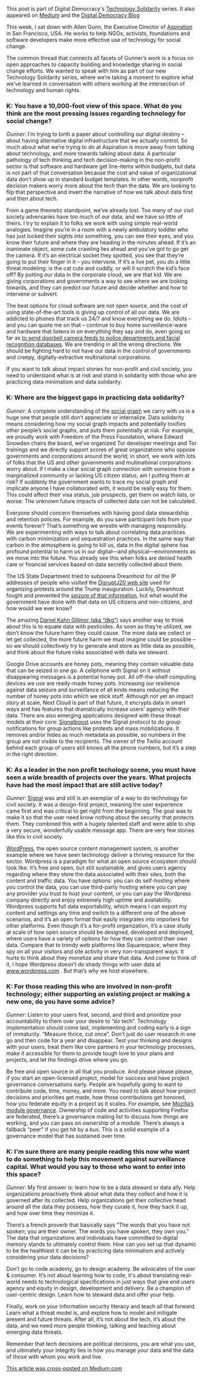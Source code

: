 This post is part of Digital Democracy's [Technology
Solidarity](https://www.digital-democracy.org/blog/10-lessons/) series. It also
appeared on
[Medium](https://medium.com/technology-solidarity/surviellance-capitalisms-impact-on-social-change-efforts-with-allen-gunn-e8123c677330)
and the [Digital Democracy
Blog](https://www.digital-democracy.org/blog/surveillance/)

This week, I sat down with Allen Gunn, the Executive Director of [Aspiration](www.aspirationtech.org) in San Francisco, USA. He works to help NGOs, activists, foundations and software developers make more effective use of technology for social change.

The common thread that connects all facets of Gunner’s work is a focus on open approaches to capacity building and knowledge sharing in social change efforts. We wanted to speak with him as part of our new Technology Solidarity series, where we’re taking a moment to explore what we’ve learned in conversation with others working at the intersection of technology and human rights.

### K: You have a 10,000-foot view of this space. What do you think are the most pressing issues regarding technology for social change?  

*Gunner*: I’m trying to birth a paper about controlling our digital destiny – about having alternative digital infrastructure that we actually control. So much about what we’re trying to do at Aspiration is move away from talking about technology, and more towards talking about data. A particular pathology of tech thinking and tech decision-making in the non-profit sector is that software and hardware get line-items within budgets, but data is not part of that conversation because the cost and value of organizational data don’t show up in standard budget templates. In other words, nonprofit decision makers worry more about the tech than the data. We are looking to flip that perspective and invert the narrative of how we talk about data first and then about tech.

From a game theoretic standpoint, we’ve already lost. Too many of our civil society adversaries have too much of our data, and we have so little of theirs. I try to explain it to folks we work with using simple real-world analogies. Imagine you’re in a room with a newly ambulatory toddler who has just locked their sights into something, you can see their eyes, and you know their future and where they are heading in the minutes ahead. If it’s an inanimate object, some cute crawling lies ahead and you’ve got to go get the camera. If it’s an electrical socket they spotted, you see that they’re going to put their finger in it – you intervene. If it’s a live pet, you do a little threat modeling: is the cat cute and cuddly, or will it scratch the kid’s face off? By putting our data in the corporate cloud, we are that kid. We are giving corporations and governments a way to see where we are looking towards, and they can predict our future and decide whether and how to intervene or subvert.

The best options for cloud software are not open source, and the cost of using state-of-the-art tools is giving up control of all our data. We are addicted to phones that track us 24/7 and know everything we do. Idiots – and you can quote me on that – continue to buy home surveillance-ware and hardware that listens in on everything they say and do, even going so far as [to send doorbell camera feeds to police departments and facial recognition databases](https://www.eff.org/deeplinks/2019/08/amazons-ring-perfect-storm-privacy-threats). We are trending in all the wrong directions. We should be fighting hard to not have our data in the control of governments and creepy, digitally-extractive multinational corporations.

If you want to talk about impact stories for non-profit and civil society, you need to understand what is at risk and stand in solidarity with those who are practicing data minimalism and data solidarity.

### K: Where are the biggest gaps in practicing data solidarity? 

*Gunner*: 
 A complete understanding of the [social graph](https://en.wikipedia.org/wiki/Social_graph) we carry with us is a huge one that people still don’t appreciate or internalize. Data solidarity means considering how my social graph impacts and potentially toxifies other people’s social graphs, and puts them potentially at risk. For example, we proudly work with Freedom of the Press Foundation, where Edward Snowden chairs the board, we’ve organized Tor developer meetings and Tor trainings and we directly support scores of great organizations who oppose governments and corporations around the world; in short, we work with lots of folks that the US and other governments and multinational corporations worry about. If I make a clear social graph connection with someone from a marginalized community or lacking US citizen status, am I putting them at risk? If suddenly the government wants to trace my social graph and implicate anyone I have collaborated with, it would be really easy for them. This could affect their visa status, job prospects, get them on watch lists, or worse. The unknown future impacts of collected data can not be calculated. 

Everyone should concern themselves with having good data stewardship and retention policies. For example, do you save participant lists from your events forever? That’s something we wrestle with managing responsibly. We are experimenting with ways to talk about correlating data practices with carbon minimization and sequestration practices. In the same way that carbon in the atmosphere is going to kill us, data in the digital sphere has profound potential to harm us in our digital—and physical—environments as we move into the future. You already see this when folks are denied health care or financial services based on data secretly collected about them. 

The US State Department tried to subpoena Dreamhost for *all* the IP addresses of people who visited the [DisruptJ20 web site](http://www.disruptj20.org/) used for organizing protests around the Trump inauguration. Luckily, Dreamhost fought and prevented the [seizure of that information](https://en.wikipedia.org/wiki/DisruptJ20#Legal_proceedings), but what would the government have done with that data on US citizens and non-citizens, and how would we ever know?

The amazing [Daniel Kahn Gillmor (aka “dkg”)](https://www.aclu.org/news/by/daniel-kahn-gillmor/) says another way to think about this is to equate data with pesticides. As soon as they’re utilized, we don’t know the future harm they could cause. The more data we collect or let get collected, the more future harm we must imagine could be possible – so we should collectively try to generate and store as little data as possible, and think about the future risks associated with data we steward.

Google Drive accounts are honey pots, meaning they contain valuable data that can be seized in one go. A cellphone with Signal on it without disappearing messages is a potential honey pot. All off-the-shelf computing devices we use are ready-made honey pots. Increasing our resilience against data seizure and surveillance of all kinds means reducing the number of honey pots into which we stick stuff. Although not yet an impact story at scale, Next Cloud is part of that future, it encrypts data in smart ways and has features that dramatically increase users’ agency with their data. There are also emerging applications designed with these threat models at their core: [Signalboost](https://signalboost.info/) uses the Signal protocol to do group notifications for group actions like protests and mass mobilizations. It removes and/or hides as much metadata as possible, so numbers in the group are not visible to the recipients. The owner of the Twilio account behind each group of users still knows all the phone numbers, but it’s a step in the right direction.

### K: As a leader in the non profit techology scene, you must have seen a wide breadth of projects over the years. What projects have had the most impact that are still active today?

*Gunner*: [Signal](https://signal.org) was and still is an exemplar of a way to do technology for civil society. It was a design-first project, meaning the user experience came first and was critical to get right from the beginning. The goal was to make it so that the user need know nothing about the security that protects them. They combined this with a hugely talented staff and were able to ship a very secure, wonderfully usable message app. There are very few stories like this in civil society.

[WordPress](https://wordpress.org), the open source content management system, is another example where we have seen technology deliver a thriving resource for the sector. Wordpress is a paradigm for what an open source ecosystem should look like. It’s free and open, but still sustainable, and gives users agency regarding where they store the data associated with their sites, both the content and traffic data. You have options: you can do self-hosting where you control the data, you can use third-party hosting where you can pay any provider you trust to host your content, or you can pay the Wordpress company directly and enjoy extremely high uptime and availability. Wordpress supports full data exportability, which means I can export my content and settings any time and switch to a different one of the above scenarios, and it’s an open format that easily integrates into importers for other platforms. Even though it’s a for-profit organization, it’s a case study at scale of how open source should be designed, developed and deployed, where users have a variety of options for how they can control their own data. Compare that to trendy web platforms like Squarespace, where they spy on all your visitors and site activity in very non-transparent ways. It hurts to think about they monetize and share that data. And come to think of it, I hope Wordpress doesn’t do shady things with user data at www.wordpress.com . But that’s why we host elsewhere.

### K: For those reading this who are involved in non-profit technology; either supporting an existing project or making a new one, do you have some advice?

*Gunner*:  Listen to your users first, second, and third and prioritize your accountability to them over your desire to “do tech”. Technology implementation should come last, implementing and coding early is a sign of immaturity. “Measure thrice, cut once”. Don’t just do user research in one go and then code for a year and disappear. Test your thinking and designs with your users, treat them like core partners in your technology processes, make it accessible for them to provide tough love to your plans and projects, and let the findings drive where you go.

Be free and open source in all that you produce. And please please please, if you start an open-licensed project, model for success and have project governance conversations early. People are hopefully going to want to contribute code, time, money, and more. You need to talk about how project decisions and priorities get made, how those contributions get honored, how you federate equity in a project as it scales. For example, see [Mozilla’s module governance](https://wiki.mozilla.org/Modules). Ownership of code and activities supporting Firefox are federated, there’s a governance mailing list to discuss how things are working, and you can pass on ownership of a module. There’s always a fallback “peer” if you get hit by a bus. This is a solid example of a governance model that has sustained over time.


### K: I'm sure there are many people reading this now who want to do something to help this movement against surveillance capital. What would you say to those who want to enter into this space?

*Gunner*: My first answer is: learn how to be a data steward or data ally. Help organizations proactively think about what data they collect and how it is governed after its collected. Help organizations get their collective head around all the data they possess, how they curate it, how they back it up, and how over time they minimize it.

There’s a french proverb that basically says “The words that you have not spoken; you are their owner. The words you have spoken, they own you.” The data that organizations and individuals have committed to digital memory stands to ultimately control them. How can you set up that dynamic to be the healthiest it can be by practicing data minimalism and actively considering your data decisions?

Don’t go to code academy, go to design academy. Be advocates of the user & consumer. It’s not about learning how to code, it's about translating real-world needs to technological specifications in just ways that give end users agency and equity in design, development and delivery. Be a champion of user-centric design. Learn how to steward data and offer your help.

Finally, work on your information security literacy and teach all that forward. Learn what a threat model is, and explore how to model and mitigate present and future threats. After all, it’s not about the tech, it’s about the data, and we need more people thinking, talking and teaching about emerging data threats.

Remember that tech decisions are political decisions, you are what you use, and ultimately your integrity lies in how you manage your data and the data of those with whom you work and live.

[This article was cross-posted on Medium.com](https://medium.com/@karissamck/surviellance-capitalisms-impact-on-social-change-efforts-with-allen-gunn-e8123c677330?sk=caa2e9b7c38ab9ac9ead08001c9d2612)
